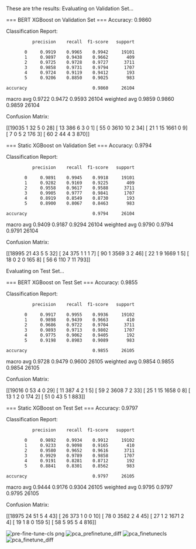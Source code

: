 These are trhe results: 
Evaluating on Validation Set...

=== BERT XGBoost on Validation Set ===
Accuracy: 0.9860

Classification Report:

              precision    recall  f1-score   support

           0     0.9919    0.9965    0.9942     19101
           1     0.9897    0.9438    0.9662       409
           2     0.9725    0.9728    0.9727      3711
           3     0.9858    0.9731    0.9794      1707
           4     0.9724    0.9119    0.9412       193
           5     0.9206    0.8850    0.9025       983

    accuracy                         0.9860     26104
   macro avg     0.9722    0.9472    0.9593     26104
weighted avg     0.9859    0.9860    0.9859     26104

Confusion Matrix:

[[19035     1    32     5     0    28]
 [   13   386     6     3     0     1]
 [   55     0  3610    10     2    34]
 [   21     1    15  1661     0     9]
 [    7     0     5     2   176     3]
 [   60     2    44     4     3   870]]

=== Static XGBoost on Validation Set ===
Accuracy: 0.9794

Classification Report:

              precision    recall  f1-score   support

           0     0.9891    0.9945    0.9918     19101
           1     0.9282    0.9169    0.9225       409
           2     0.9558    0.9617    0.9588      3711
           3     0.9905    0.9777    0.9841      1707
           4     0.8919    0.8549    0.8730       193
           5     0.8900    0.8067    0.8463       983

    accuracy                         0.9794     26104
   macro avg     0.9409    0.9187    0.9294     26104
weighted avg     0.9790    0.9794    0.9791     26104

Confusion Matrix:

[[18995    21    43     5     5    32]
 [   24   375     1     1     1     7]
 [   90     1  3569     3     2    46]
 [   22     1     9  1669     1     5]
 [   18     0     2     0   165     8]
 [   56     6   110     7    11   793]]

Evaluating on Test Set...

=== BERT XGBoost on Test Set ===
Accuracy: 0.9855

Classification Report:

              precision    recall  f1-score   support

           0     0.9917    0.9955    0.9936     19102
           1     0.9898    0.9439    0.9663       410
           2     0.9686    0.9722    0.9704      3711
           3     0.9893    0.9713    0.9802      1707
           4     0.9775    0.9062    0.9405       192
           5     0.9198    0.8983    0.9089       983

    accuracy                         0.9855     26105
   macro avg     0.9728    0.9479    0.9600     26105
weighted avg     0.9854    0.9855    0.9854     26105

Confusion Matrix:

[[19016     0    53     4     0    29]
 [   11   387     4     2     1     5]
 [   59     2  3608     7     2    33]
 [   25     1    15  1658     0     8]
 [   13     1     2     0   174     2]
 [   51     0    43     5     1   883]]

=== Static XGBoost on Test Set ===
Accuracy: 0.9797

Classification Report:

              precision    recall  f1-score   support

           0     0.9892    0.9934    0.9912     19102
           1     0.9233    0.9098    0.9165       410
           2     0.9580    0.9652    0.9616      3711
           3     0.9929    0.9789    0.9858      1707
           4     0.9191    0.8281    0.8712       192
           5     0.8841    0.8301    0.8562       983

    accuracy                         0.9797     26105
   macro avg     0.9444    0.9176    0.9304     26105
weighted avg     0.9795    0.9797    0.9795     26105

Confusion Matrix:

[[18975    24    51     5     4    43]
 [   26   373     1     0     0    10]
 [   78     0  3582     2     4    45]
 [   27     1     2  1671     2     4]
 [   19     1     8     0   159     5]
 [   58     5    95     5     4   816]]





 ![pre-fine-tune-cls png](https://github.com/user-attachments/assets/b8a0c27f-c6c4-4e55-8133-66b64a902f93)
![pca_prefinetune_diff](https://github.com/user-attachments/assets/9ad8878a-15ed-460a-8c06-4e6802fc8b0b)
![pca_finetunecls](https://github.com/user-attachments/assets/9849321d-5199-42b4-a562-8f2d674ea20f)
![pca_finetune_diff](https://github.com/user-attachments/assets/cf2f0a4c-036c-4b7f-bc41-ce3253437deb)


